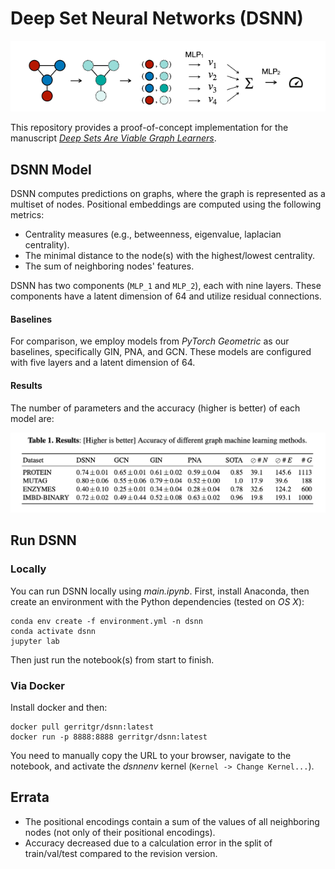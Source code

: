 # Deep Set Neural Networks (DSNN)

![alt text](overview.png "Overview")

This repository provides a proof-of-concept implementation for the manuscript _[Deep Sets Are Viable Graph Learners](https://github.com/gerritgr/DSNN/blob/8f469fe91e263cc29c466dd650424220dda97ee5/manuscript.pdf)_.

## DSNN Model
DSNN computes predictions on graphs, where the graph is represented as a multiset of nodes. Positional embeddings are computed using the following metrics:
- Centrality measures (e.g., betweenness, eigenvalue, laplacian centrality).
- The minimal distance to the node(s) with the highest/lowest centrality.
- The sum of neighboring nodes' features.

DSNN has two components (`MLP_1` and `MLP_2`), each with nine layers. These components have a latent dimension of 64 and utilize residual connections.

#### Baselines
For comparison, we employ models from _PyTorch Geometric_ as our baselines, specifically GIN, PNA, and GCN. These models are configured with five layers and a latent dimension of 64.

#### Results
The number of parameters and the accuracy (higher is better) of each model are:

![alt text](results.png "Results")

## Run DSNN 

### Locally

You can run DSNN locally using _main.ipynb_. First, install Anaconda, then create an environment with the Python dependencies (tested on _OS X_):

```console
conda env create -f environment.yml -n dsnn
conda activate dsnn
jupyter lab
```
Then just run the notebook(s) from start to finish. 

### Via Docker
Install docker and then:
```console
docker pull gerritgr/dsnn:latest
docker run -p 8888:8888 gerritgr/dsnn:latest
```
You need to manually copy the URL to your browser, navigate to the notebook, and activate the _dsnnenv_ kernel (`Kernel -> Change Kernel...`). 


## Errata
- The positional encodings contain a sum of the values of all neighboring nodes (not only of their positional encodings).
- Accuracy decreased due to a calculation error in the split of train/val/test compared to the revision version.
